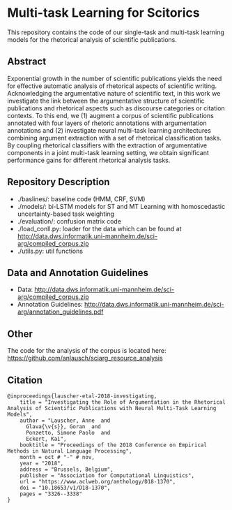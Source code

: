 # Multi-task Learning for Scitorics
This repository contains the code of our single-task and multi-task learning models for the rhetorical analysis of scientific publications.

## Abstract
Exponential growth in the number of scientific publications yields the need for effective automatic analysis of rhetorical aspects of scientific writing. Acknowledging the argumentative nature of scientific text, in this work we investigate the link between the argumentative structure of scientific publications and rhetorical aspects such as discourse categories or citation contexts. To this end, we (1) augment a corpus of scientific publications annotated with four layers of rhetoric annotations with argumentation annotations and (2) investigate neural multi-task learning architectures combining argument extraction with a set of rhetorical classification tasks. By coupling rhetorical classifiers with the extraction of argumentative components in a joint multi-task learning setting, we obtain significant performance gains for different rhetorical analysis tasks.

## Repository Description
- ./baslines/: baseline code (HMM, CRF, SVM)
- ./models/: bi-LSTM models for ST and MT Learning with homoscedastic uncertainty-based task weighting
- ./evaluation/: confusion matrix code
- ./load_conll.py: loader for the data which can be found at http://data.dws.informatik.uni-mannheim.de/sci-arg/compiled_corpus.zip
- ./utils.py: util functions

## Data and Annotation Guidelines
- Data: http://data.dws.informatik.uni-mannheim.de/sci-arg/compiled_corpus.zip
- Annotation Guidelines: http://data.dws.informatik.uni-mannheim.de/sci-arg/annotation_guidelines.pdf

## Other
The code for the analysis of the corpus is located here: https://github.com/anlausch/sciarg_resource_analysis

## Citation
```
@inproceedings{lauscher-etal-2018-investigating,
    title = "Investigating the Role of Argumentation in the Rhetorical Analysis of Scientific Publications with Neural Multi-Task Learning Models",
    author = "Lauscher, Anne  and
      Glava{\v{s}}, Goran  and
      Ponzetto, Simone Paolo  and
      Eckert, Kai",
    booktitle = "Proceedings of the 2018 Conference on Empirical Methods in Natural Language Processing",
    month = oct # "-" # nov,
    year = "2018",
    address = "Brussels, Belgium",
    publisher = "Association for Computational Linguistics",
    url = "https://www.aclweb.org/anthology/D18-1370",
    doi = "10.18653/v1/D18-1370",
    pages = "3326--3338"
}
```
